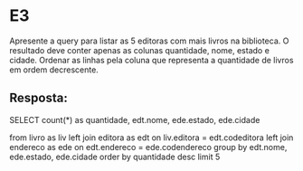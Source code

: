# E3
Apresente a query para listar as 5 editoras com mais livros na biblioteca. O resultado deve conter apenas as colunas quantidade, nome, estado e cidade. Ordenar as linhas pela coluna que representa a quantidade de livros em ordem decrescente.

## Resposta:
SELECT
	count(*) as quantidade,
	edt.nome,
	ede.estado,
	ede.cidade

from livro as liv
left join editora as edt
	on liv.editora = edt.codeditora
left join endereco as ede
	on edt.endereco = ede.codendereco
group by edt.nome, ede.estado, ede.cidade
order by quantidade desc
limit 5